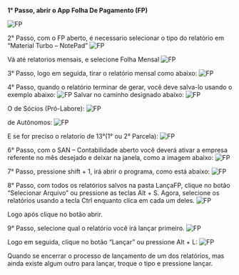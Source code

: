 **1° Passo, abrir o App Folha De Pagamento (FP)**

![FP](Imagens/1.png)

2° Passo, com o FP aberto, é necessario selecionar o tipo do relatório em “Material Turbo – NotePad”
![FP](Imagens/2.png)

Vá até relatorios mensais, e selecione Folha Mensal
![FP](Imagens/3.png)

3° Passo, logo em seguida, tirar o relatório mensal como abaixo:
![FP](Imagens/4.png)
 
4° Passo, quando o relatório terminar de gerar, você deve salva-lo usando o exemplo abaixo:
![FP](Imagens/5.png)
Salvar no caminho designado abaixo:
![FP](Imagens/6.png)

O de Sócios (Pró-Labore):
![FP](Imagens/7.png)

de Autônomos:
![FP](Imagens/8.png)

E se for preciso o relatorio de 13°(1° ou 2° Parcela):
![FP](Imagens/20.png)

6° Passo, com o SAN – Contabilidade aberto você deverá ativar a empresa referente no mês desejado e deixar na janela, como a imagem abaixo:
![FP](Imagens/9.png)

7° Passo, pressione shift + 1, irá abrir o programa, como está abaixo:
![FP](Imagens/10.png)

8° Passo, com todos os relatórios salvos na pasta LançaFP, clique no botão “Selecionar Arquivo” ou pressione as teclas Alt + S.
Agora, selecione os relatórios usando a tecla Ctrl enquanto clica em cada um deles.
![FP](Imagens/11.png)

Logo após clique no botão abrir.

9° Passo, selecione qual o relatório você irá lançar primeiro.
![FP](Imagens/12.png)

Logo em seguida, clique no botão “Lançar” ou pressione Alt + L:
![FP](Imagens/13.png)

Quando se encerrar o processo de lançamento de um dos relatórios, mas ainda existe algum outro para lançar, troque o tipo e pressione lançar.
